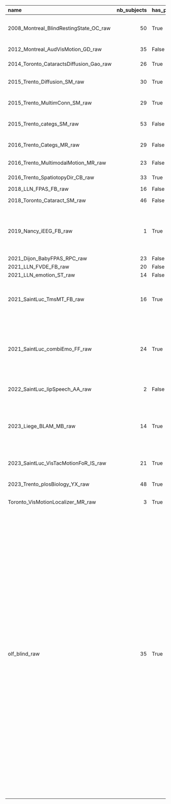 | name                                    |   nb_subjects | has_participant_tsv   | has_participant_json   | participant_columns                                                                                                                                                                                                                                                                                                                                                                                                                                                                                                                                                                                                                                                                                                                                                                                                                                                                                                                                                                                                                                                                                                                                                                                                                                                                                                                                                                                                                                                                                                                                                                                                                                                                                                                                 | has_phenotype_dir   | modalities               | sessions                 | tasks                                                                                                                                                                                                                                           |   fmriprep |   freesurfer |   mriqc |
|:----------------------------------------|--------------:|:----------------------|:-----------------------|:----------------------------------------------------------------------------------------------------------------------------------------------------------------------------------------------------------------------------------------------------------------------------------------------------------------------------------------------------------------------------------------------------------------------------------------------------------------------------------------------------------------------------------------------------------------------------------------------------------------------------------------------------------------------------------------------------------------------------------------------------------------------------------------------------------------------------------------------------------------------------------------------------------------------------------------------------------------------------------------------------------------------------------------------------------------------------------------------------------------------------------------------------------------------------------------------------------------------------------------------------------------------------------------------------------------------------------------------------------------------------------------------------------------------------------------------------------------------------------------------------------------------------------------------------------------------------------------------------------------------------------------------------------------------------------------------------------------------------------------------------|:--------------------|:-------------------------|:-------------------------|:------------------------------------------------------------------------------------------------------------------------------------------------------------------------------------------------------------------------------------------------|-----------:|-------------:|--------:|
| 2008_Montreal_BlindRestingState_OC_raw  |            50 | True                  | True                   | ['participant_id', 'group', 'match', 'gender', 'age', 'handedness', 'onset_blindness', 'years_of_blindness', 'total_blindness', 'years_of_total_blindness']                                                                                                                                                                                                                                                                                                                                                                                                                                                                                                                                                                                                                                                                                                                                                                                                                                                                                                                                                                                                                                                                                                                                                                                                                                                                                                                                                                                                                                                                                                                                                                                         | False               | ['anat', 'func']         | []                       | ['rest']                                                                                                                                                                                                                                        |        nan |          nan |     nan |
| 2012_Montreal_AudVisMotion_GD_raw       |            35 | False                 | False                  | nan                                                                                                                                                                                                                                                                                                                                                                                                                                                                                                                                                                                                                                                                                                                                                                                                                                                                                                                                                                                                                                                                                                                                                                                                                                                                                                                                                                                                                                                                                                                                                                                                                                                                                                                                                 | False               | ['anat', 'func']         | []                       | ['audMotion', 'visMotion']                                                                                                                                                                                                                      |        nan |          nan |     nan |
| 2014_Toronto_CataractsDiffusion_Gao_raw |            26 | True                  | True                   | ['/annex/objects/MD5E-s436--a3ab24b813254f34bc5773ec7427c33c.tsv']                                                                                                                                                                                                                                                                                                                                                                                                                                                                                                                                                                                                                                                                                                                                                                                                                                                                                                                                                                                                                                                                                                                                                                                                                                                                                                                                                                                                                                                                                                                                                                                                                                                                                  | False               | ['anat', 'dwi']          | ['1']                    | nan                                                                                                                                                                                                                                             |        nan |          nan |     nan |
| 2015_Trento_Diffusion_SM_raw            |            30 | True                  | True                   | ['participant_id', 'group', 'group_counter', 'initials', 'recording']                                                                                                                                                                                                                                                                                                                                                                                                                                                                                                                                                                                                                                                                                                                                                                                                                                                                                                                                                                                                                                                                                                                                                                                                                                                                                                                                                                                                                                                                                                                                                                                                                                                                               | False               | ['anat', 'dwi', 'func']  | []                       | ['unknown']                                                                                                                                                                                                                                     |        nan |          nan |     nan |
| 2015_Trento_MultimConn_SM_raw           |            29 | True                  | True                   | ['/annex/objects/MD5E-s567--adb7ca1aa64cfe8680a842000ec06a43.tsv']                                                                                                                                                                                                                                                                                                                                                                                                                                                                                                                                                                                                                                                                                                                                                                                                                                                                                                                                                                                                                                                                                                                                                                                                                                                                                                                                                                                                                                                                                                                                                                                                                                                                                  | False               | ['anat', 'dwi', 'func']  | ['01']                   | ['Catgs']                                                                                                                                                                                                                                       |        nan |          nan |     nan |
| 2015_Trento_categs_SM_raw               |            53 | False                 | False                  | nan                                                                                                                                                                                                                                                                                                                                                                                                                                                                                                                                                                                                                                                                                                                                                                                                                                                                                                                                                                                                                                                                                                                                                                                                                                                                                                                                                                                                                                                                                                                                                                                                                                                                                                                                                 | False               | ['anat', 'dwi', 'func']  | []                       | ['Catgs']                                                                                                                                                                                                                                       |        nan |          nan |     nan |
| 2016_Trento_Categs_MR_raw               |            29 | False                 | False                  | nan                                                                                                                                                                                                                                                                                                                                                                                                                                                                                                                                                                                                                                                                                                                                                                                                                                                                                                                                                                                                                                                                                                                                                                                                                                                                                                                                                                                                                                                                                                                                                                                                                                                                                                                                                 | False               | ['anat', 'dwi', 'func']  | ['01']                   | ['Catgs']                                                                                                                                                                                                                                       |        nan |          nan |     nan |
| 2016_Trento_MultimodalMotion_MR_raw     |            23 | False                 | False                  | nan                                                                                                                                                                                                                                                                                                                                                                                                                                                                                                                                                                                                                                                                                                                                                                                                                                                                                                                                                                                                                                                                                                                                                                                                                                                                                                                                                                                                                                                                                                                                                                                                                                                                                                                                                 | False               | ['anat', 'func']         | ['01']                   | ['audMotion', 'motDecoding', 'visMotion']                                                                                                                                                                                                       |        nan |          nan |     nan |
| 2016_Trento_SpatiotopyDir_CB_raw        |            33 | True                  | True                   | ['/annex/objects/MD5E-s724--cfd24d6ce2366dd29831a737b3f48752.tsv']                                                                                                                                                                                                                                                                                                                                                                                                                                                                                                                                                                                                                                                                                                                                                                                                                                                                                                                                                                                                                                                                                                                                                                                                                                                                                                                                                                                                                                                                                                                                                                                                                                                                                  | False               | ['anat', 'func']         | []                       | ['pRF']                                                                                                                                                                                                                                         |        nan |          nan |     nan |
| 2018_LLN_FPAS_FB_raw                    |            16 | False                 | False                  | nan                                                                                                                                                                                                                                                                                                                                                                                                                                                                                                                                                                                                                                                                                                                                                                                                                                                                                                                                                                                                                                                                                                                                                                                                                                                                                                                                                                                                                                                                                                                                                                                                                                                                                                                                                 | False               | ['eeg']                  | []                       | ['FPAS']                                                                                                                                                                                                                                        |        nan |          nan |     nan |
| 2018_Toronto_Cataract_SM_raw            |            46 | False                 | False                  | nan                                                                                                                                                                                                                                                                                                                                                                                                                                                                                                                                                                                                                                                                                                                                                                                                                                                                                                                                                                                                                                                                                                                                                                                                                                                                                                                                                                                                                                                                                                                                                                                                                                                                                                                                                 | False               | ['anat', 'func']         | []                       | ['categ', 'categBlur1', 'categBlur2']                                                                                                                                                                                                           |        nan |          nan |     nan |
| 2019_Nancy_iEEG_FB_raw                  |             1 | True                  | False                  | ['participant_id']                                                                                                                                                                                                                                                                                                                                                                                                                                                                                                                                                                                                                                                                                                                                                                                                                                                                                                                                                                                                                                                                                                                                                                                                                                                                                                                                                                                                                                                                                                                                                                                                                                                                                                                                  | False               | ['ieeg']                 | ['1', '2', '3', '4']     | ['ERPaudmot', 'ERPbraille', 'ERPcategory', 'FPSaudmot', 'FPSemotion', 'FPSface', 'FPSlexical', 'FPSvismot', 'FPSvoice', 'Readingbraille', 'Restingstate', 'Speechtracking', 'Stimulation']                                                      |        nan |          nan |     nan |
| 2021_Dijon_BabyFPAS_RPC_raw             |            23 | False                 | False                  | nan                                                                                                                                                                                                                                                                                                                                                                                                                                                                                                                                                                                                                                                                                                                                                                                                                                                                                                                                                                                                                                                                                                                                                                                                                                                                                                                                                                                                                                                                                                                                                                                                                                                                                                                                                 | False               | ['eeg']                  | []                       | ['FPAS']                                                                                                                                                                                                                                        |        nan |          nan |     nan |
| 2021_LLN_FVDE_FB_raw                    |            20 | False                 | False                  | nan                                                                                                                                                                                                                                                                                                                                                                                                                                                                                                                                                                                                                                                                                                                                                                                                                                                                                                                                                                                                                                                                                                                                                                                                                                                                                                                                                                                                                                                                                                                                                                                                                                                                                                                                                 | False               | ['eeg']                  | ['001']                  | ['fvde']                                                                                                                                                                                                                                        |        nan |          nan |     nan |
| 2021_LLN_emotion_ST_raw                 |            14 | False                 | False                  | nan                                                                                                                                                                                                                                                                                                                                                                                                                                                                                                                                                                                                                                                                                                                                                                                                                                                                                                                                                                                                                                                                                                                                                                                                                                                                                                                                                                                                                                                                                                                                                                                                                                                                                                                                                 | False               | ['eeg']                  | []                       | ['emotion']                                                                                                                                                                                                                                     |        nan |          nan |     nan |
| 2021_SaintLuc_TmsMT_FB_raw              |            16 | True                  | True                   | ['participant_id']                                                                                                                                                                                                                                                                                                                                                                                                                                                                                                                                                                                                                                                                                                                                                                                                                                                                                                                                                                                                                                                                                                                                                                                                                                                                                                                                                                                                                                                                                                                                                                                                                                                                                                                                  | False               | ['anat', 'beh', 'func']  | ['mri', 'sham', 'tms']   | ['audInstrumentDiscrimination', 'audMotionDirDiscrimination', 'auditoryLocalizer', 'visColourDiscrimination', 'visMotionDirDiscrimination', 'visualLocalizer']                                                                                  |        nan |          nan |     nan |
| 2021_SaintLuc_combiEmo_FF_raw           |            24 | True                  | True                   | ['participant_id', 'education', 'bmi']                                                                                                                                                                                                                                                                                                                                                                                                                                                                                                                                                                                                                                                                                                                                                                                                                                                                                                                                                                                                                                                                                                                                                                                                                                                                                                                                                                                                                                                                                                                                                                                                                                                                                                              | False               | ['anat', 'func']         | ['01', '02']             | ['correction', 'eventrelatedCombiemoAuditory', 'eventrelatedCombiemoBimdal', 'eventrelatedCombiemoBimodal', 'eventrelatedCombiemoVisual', 'facelocalizerCombiemo', 'facelocalizerCombiemoCombiemo', 'voicelocalizer', 'voicelocalizerCombiemo'] |        nan |          nan |     nan |
| 2022_SaintLuc_lipSpeech_AA_raw          |             2 | False                 | False                  | nan                                                                                                                                                                                                                                                                                                                                                                                                                                                                                                                                                                                                                                                                                                                                                                                                                                                                                                                                                                                                                                                                                                                                                                                                                                                                                                                                                                                                                                                                                                                                                                                                                                                                                                                                                 | False               | ['anat', 'func']         | ['01', '02', '03']       | ['MVPAAud', 'MVPAVis', 'PhonoLoc', 'VisLoc']                                                                                                                                                                                                    |        nan |          nan |     nan |
| 2023_Liege_BLAM_MB_raw                  |            14 | True                  | True                   | ['participant_id', 'age', 'sex', 'group']                                                                                                                                                                                                                                                                                                                                                                                                                                                                                                                                                                                                                                                                                                                                                                                                                                                                                                                                                                                                                                                                                                                                                                                                                                                                                                                                                                                                                                                                                                                                                                                                                                                                                                           | False               | ['anat', 'func']         | ['01', '02', '03', '04'] | ['BimodalMotionAud', 'BimodalMotionVis', 'audioV1', 'auditoryLocalizer', 'bimodalMotionAud', 'bimodalMotionVis', 'mtMstLocalizer', 'rdkBimodalMotion', 'restingState', 'visualLocalizer']                                                       |        nan |          nan |     nan |
| 2023_SaintLuc_VisTacMotionFoR_IS_raw    |            21 | True                  | True                   | ['participant_id', 'codename', 'date', 'age', 'gender']                                                                                                                                                                                                                                                                                                                                                                                                                                                                                                                                                                                                                                                                                                                                                                                                                                                                                                                                                                                                                                                                                                                                                                                                                                                                                                                                                                                                                                                                                                                                                                                                                                                                                             | False               | ['anat', 'func']         | ['001', '002']           | ['handDown', 'handUp', 'mtMstLocalizer', 'tactileLocalizer2', 'visual', 'visualLocalizer2']                                                                                                                                                     |        nan |          nan |     nan |
| 2023_Trento_plosBiology_YX_raw          |            48 | True                  | False                  | ['participant_id']                                                                                                                                                                                                                                                                                                                                                                                                                                                                                                                                                                                                                                                                                                                                                                                                                                                                                                                                                                                                                                                                                                                                                                                                                                                                                                                                                                                                                                                                                                                                                                                                                                                                                                                                  | False               | ['anat', 'fmap', 'func'] | []                       | ['judgement', 'resting']                                                                                                                                                                                                                        |        nan |          nan |     nan |
| Toronto_VisMotionLocalizer_MR_raw       |             3 | True                  | False                  | ['participant_id']                                                                                                                                                                                                                                                                                                                                                                                                                                                                                                                                                                                                                                                                                                                                                                                                                                                                                                                                                                                                                                                                                                                                                                                                                                                                                                                                                                                                                                                                                                                                                                                                                                                                                                                                  | False               | ['anat', 'func']         | ['01']                   | ['visMotion']                                                                                                                                                                                                                                   |        nan |          nan |     nan |
| olf_blind_raw                           |            35 | True                  | True                   | ['participant_id', 'Group', 'Sex', 'Age', 'Educational level', 'Smoker', 'Medication', 'Vision level', 'Use of guide dog', 'Use of white cane', 'Musical practice', 'Braille reading', 'Braille reading hand used', 'Age of total blindness onset', 'Blindness Reason', 'Handedness', 'DK_C1_Letter_Fluency', 'DK_C2_Category_Fluency', 'DK_C3_Category_SwitchingTC', 'DK_C3_Category_SwitchingACC', 'TEA_C2', 'TEA_C3', 'CVLT_T1_T5', 'CVLT_ImmediateFreeRecall', 'CVLT_ImmediateCuedRecall', 'CVLT_DelayedFreeRecall', 'CVLT_DelayedCuedRecall', 'CVLT_Recognition', 'SS_Iden_O1', 'SS_Iden_O2', 'SS_Iden_O3', 'SS_Iden_O4', 'SS_Iden_O5', 'SS_Iden_O6', 'SS_Iden_O7', 'SS_Iden_O8', 'SS_Iden_O9', 'SS_Iden_O10', 'SS_Iden_O11', 'SS_Iden_O12', 'SS_Iden_O13', 'SS_Iden_O14', 'SS_Iden_O15', 'SS_Iden_O16', 'SS_Pls_O1', 'SS_Pls_O2', 'SS_Pls_O3', 'SS_Pls_O4', 'SS_Pls_O5', 'SS_Pls_O6', 'SS_Pls_O7', 'SS_Pls_O8', 'SS_Pls_O9', 'SS_Pls_O10', 'SS_Pls_O11', 'SS_Pls_O12', 'SS_Pls_O13', 'SS_Pls_O14', 'SS_Pls_O15', 'SS_Pls_O16', 'SS_Int_O1', 'SS_Int_O2', 'SS_Int_O3', 'SS_Int_O4', 'SS_Int_O5', 'SS_Int_O6', 'SS_Int_O7', 'SS_Int_O8', 'SS_Int_O9', 'SS_Int_O10', 'SS_Int_O11', 'SS_Int_O12', 'SS_Int_O13', 'SS_Int_O14', 'SS_Int_O15', 'SS_Int_O16', 'SS_Threshold_rightN', 'SS_Threshold_leftN', 'SS_Discrimination_Total', 'SS_OM_Total', 'SS_OM_Hits', 'SS_OM_FalseAlarms', 'SS_OM_Miss', 'SS_OM_Correct_Rejection', 'SS_OM_O1', 'SS_OM_O2', 'SS_OM_O3', 'SS_OM_O4', 'SS_OM_O5', 'SS_OM_O6', 'SS_OM_O7', 'SS_OM_O8', 'SS_OM_O9', 'SS_OM_O10', 'SS_OM_O11', 'SS_OM_O12', 'SS_OM_O13', 'SS_OM_O14', 'SS_OM_O15', 'SS_OM_O16', 'IRM_Pleasantness_Eucalyptus', 'IRM_Pleasantness_Almond', 'IRM_Intensity_Eucalyptus', 'IRM_Intensity_Almond'] | False               | ['anat', 'dwi', 'func']  | []                       | ['olfid', 'olfloc', 'rest']                                                                                                                                                                                                                     |        nan |          nan |     nan |